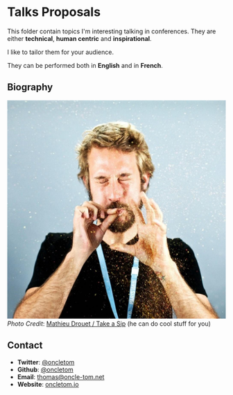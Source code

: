 # Talks Proposals

This folder contain topics I'm interesting talking in conferences. They are either **technical**, **human centric** and **inspirational**.

I like to tailor them for your audience.

They can be performed both in **English** and in **French**.

## Biography



![](thomas-parisot.jpg)  
*Photo Credit*: [Mathieu Drouet / Take a Sip](http://www.takeasip.net/) (he can do cool stuff for you)

## Contact

* **Twitter**: [@oncletom](https://twitter.com/oncletom)
* **Github**: [@oncletom](https://github.com/oncletom)
* **Email**: [thomas@oncle-tom.net](mailto:thomas@oncle-tom.net)
* **Website**: [oncletom.io](https://oncletom.io)